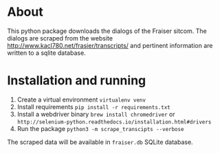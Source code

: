 # About

This python package downloads the dialogs of the Fraiser sitcom. The dialogs are scraped from the website 
http://www.kacl780.net/frasier/transcripts/ and pertinent information are written to a sqlite database.

# Installation and running

1. Create a virtual environment `virtualenv venv`
1. Install requirements `pip install -r requirements.txt`
1. Install a webdriver binary `brew install chromedriver` or `http://selenium-python.readthedocs.io/installation.html#drivers`
1. Run the package `python3 -m scrape_transcipts --verbose`

The scraped data will be available in `fraiser.db` SQLite database.

